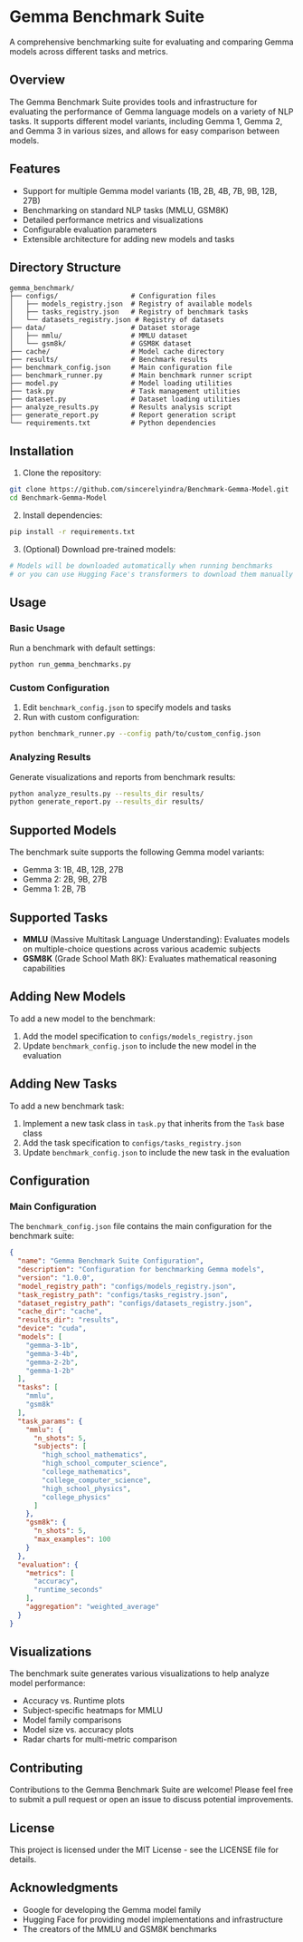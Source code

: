 # Gemma Benchmark Suite

A comprehensive benchmarking suite for evaluating and comparing Gemma models across different tasks and metrics.

## Overview

The Gemma Benchmark Suite provides tools and infrastructure for evaluating the performance of Gemma language models on a variety of NLP tasks. It supports different model variants, including Gemma 1, Gemma 2, and Gemma 3 in various sizes, and allows for easy comparison between models.

## Features

- Support for multiple Gemma model variants (1B, 2B, 4B, 7B, 9B, 12B, 27B)
- Benchmarking on standard NLP tasks (MMLU, GSM8K)
- Detailed performance metrics and visualizations
- Configurable evaluation parameters
- Extensible architecture for adding new models and tasks

## Directory Structure

```
gemma_benchmark/
├── configs/                  # Configuration files
│   ├── models_registry.json  # Registry of available models
│   ├── tasks_registry.json   # Registry of benchmark tasks
│   └── datasets_registry.json # Registry of datasets
├── data/                     # Dataset storage
│   ├── mmlu/                 # MMLU dataset
│   └── gsm8k/                # GSM8K dataset
├── cache/                    # Model cache directory
├── results/                  # Benchmark results
├── benchmark_config.json     # Main configuration file
├── benchmark_runner.py       # Main benchmark runner script
├── model.py                  # Model loading utilities
├── task.py                   # Task management utilities
├── dataset.py                # Dataset loading utilities
├── analyze_results.py        # Results analysis script
├── generate_report.py        # Report generation script
└── requirements.txt          # Python dependencies
```

## Installation

1. Clone the repository:
```bash
git clone https://github.com/sincerelyindra/Benchmark-Gemma-Model.git
cd Benchmark-Gemma-Model
```

2. Install dependencies:
```bash
pip install -r requirements.txt
```

3. (Optional) Download pre-trained models:
```bash
# Models will be downloaded automatically when running benchmarks
# or you can use Hugging Face's transformers to download them manually
```

## Usage

### Basic Usage

Run a benchmark with default settings:

```bash
python run_gemma_benchmarks.py
```

### Custom Configuration

1. Edit `benchmark_config.json` to specify models and tasks
2. Run with custom configuration:

```bash
python benchmark_runner.py --config path/to/custom_config.json
```

### Analyzing Results

Generate visualizations and reports from benchmark results:

```bash
python analyze_results.py --results_dir results/
python generate_report.py --results_dir results/
```

## Supported Models

The benchmark suite supports the following Gemma model variants:

- Gemma 3: 1B, 4B, 12B, 27B
- Gemma 2: 2B, 9B, 27B
- Gemma 1: 2B, 7B

## Supported Tasks

- **MMLU** (Massive Multitask Language Understanding): Evaluates models on multiple-choice questions across various academic subjects
- **GSM8K** (Grade School Math 8K): Evaluates mathematical reasoning capabilities

## Adding New Models

To add a new model to the benchmark:

1. Add the model specification to `configs/models_registry.json`
2. Update `benchmark_config.json` to include the new model in the evaluation

## Adding New Tasks

To add a new benchmark task:

1. Implement a new task class in `task.py` that inherits from the `Task` base class
2. Add the task specification to `configs/tasks_registry.json`
3. Update `benchmark_config.json` to include the new task in the evaluation

## Configuration

### Main Configuration

The `benchmark_config.json` file contains the main configuration for the benchmark suite:

```json
{
  "name": "Gemma Benchmark Suite Configuration",
  "description": "Configuration for benchmarking Gemma models",
  "version": "1.0.0",
  "model_registry_path": "configs/models_registry.json",
  "task_registry_path": "configs/tasks_registry.json",
  "dataset_registry_path": "configs/datasets_registry.json",
  "cache_dir": "cache",
  "results_dir": "results",
  "device": "cuda",
  "models": [
    "gemma-3-1b",
    "gemma-3-4b",
    "gemma-2-2b",
    "gemma-1-2b"
  ],
  "tasks": [
    "mmlu",
    "gsm8k"
  ],
  "task_params": {
    "mmlu": {
      "n_shots": 5,
      "subjects": [
        "high_school_mathematics",
        "high_school_computer_science",
        "college_mathematics",
        "college_computer_science",
        "high_school_physics",
        "college_physics"
      ]
    },
    "gsm8k": {
      "n_shots": 5,
      "max_examples": 100
    }
  },
  "evaluation": {
    "metrics": [
      "accuracy",
      "runtime_seconds"
    ],
    "aggregation": "weighted_average"
  }
}
```

## Visualizations

The benchmark suite generates various visualizations to help analyze model performance:

- Accuracy vs. Runtime plots
- Subject-specific heatmaps for MMLU
- Model family comparisons
- Model size vs. accuracy plots
- Radar charts for multi-metric comparison

## Contributing

Contributions to the Gemma Benchmark Suite are welcome! Please feel free to submit a pull request or open an issue to discuss potential improvements.

## License

This project is licensed under the MIT License - see the LICENSE file for details.

## Acknowledgments

- Google for developing the Gemma model family
- Hugging Face for providing model implementations and infrastructure
- The creators of the MMLU and GSM8K benchmarks
